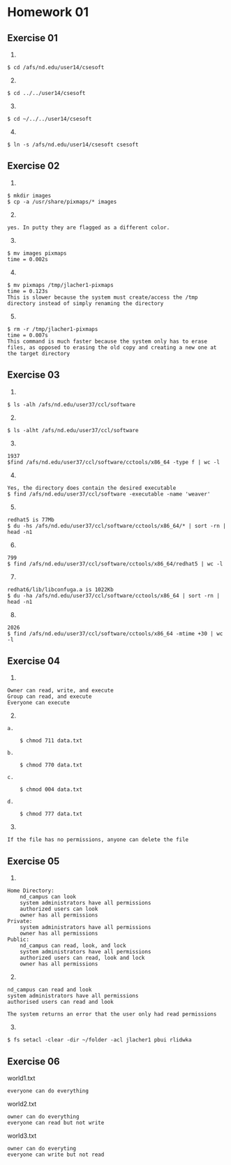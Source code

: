 Homework 01
===========

Exercise 01
-----------

1.
	
	$ cd /afs/nd.edu/user14/csesoft
	
2.
	
	$ cd ../../user14/csesoft
	
3.
	
	$ cd ~/../../user14/csesoft
	
4.
	
	$ ln -s /afs/nd.edu/user14/csesoft csesoft
	
	
Exercise 02
-----------

1.
	
	$ mkdir images
	$ cp -a /usr/share/pixmaps/* images
	
2.
	
	yes. In putty they are flagged as a different color.
	
3.
	
	$ mv images pixmaps
	time = 0.002s
	
4.
	
	$ mv pixmaps /tmp/jlacher1-pixmaps
	time = 0.123s
	This is slower because the system must create/access the /tmp directory instead of simply renaming the directory
	
5.
	
	$ rm -r /tmp/jlacher1-pixmaps
	time = 0.007s
	This command is much faster because the system only has to erase files, as opposed to erasing the old copy and creating a new one at the target directory

	
Exercise 03
-----------

1.
	
	$ ls -alh /afs/nd.edu/user37/ccl/software
	
2.
	
	$ ls -alht /afs/nd.edu/user37/ccl/software
	
3.
	
	1937
	$find /afs/nd.edu/user37/ccl/software/cctools/x86_64 -type f | wc -l
	
4.
	
	Yes, the directory does contain the desired executable
	$ find /afs/nd.edu/user37/ccl/software -executable -name 'weaver'
	
5.
	
	redhat5 is 77Mb
	$ du -hs /afs/nd.edu/user37/ccl/software/cctools/x86_64/* | sort -rn | head -n1
	
6.
	
	799
	$ find /afs/nd.edu/user37/ccl/software/cctools/x86_64/redhat5 | wc -l
	
7.
	
	redhat6/lib/libconfuga.a is 1022Kb
	$ du -ha /afs/nd.edu/user37/ccl/software/cctools/x86_64 | sort -rn | head -n1
	
8.
	
	2026
	$ find /afs/nd.edu/user37/ccl/software/cctools/x86_64 -mtime +30 | wc -l
	
	
Exercise 04
-----------

1.
	
	Owner can read, write, and execute
	Group can read, and execute
	Everyone can execute
	
2.
	
	a.
	
		$ chmod 711 data.txt
		
	b.
	
		$ chmod 770 data.txt

	c.
	
		$ chmod 004 data.txt
		
	d.

		$ chmod 777 data.txt
		
3.
	
	If the file has no permissions, anyone can delete the file
	
	
Exercise 05
-----------

1.
	
	Home Directory:
		nd_campus can look
		system administrators have all permissions
		authorized users can look
		owner has all permissions
	Private:
		system administrators have all permissions
		owner has all permissions
	Public:
		nd_campus can read, look, and lock
		system administrators have all permissions
		authorized users can read, look and lock
		owner has all permissions
		
2.
	
	nd_campus can read and look
	system administrators have all permissions
	authorised users can read and look
	
	The system returns an error that the user only had read permissions
	
3.
	
	$ fs setacl -clear -dir ~/folder -acl jlacher1 pbui rlidwka
	
	
Exercise 06
-----------

world1.txt
	
	everyone can do everything
	
	
world2.txt
	
	owner can do everything
	everyone can read but not write

	
world3.txt
	
	owner can do everyting
	everyone can write but not read